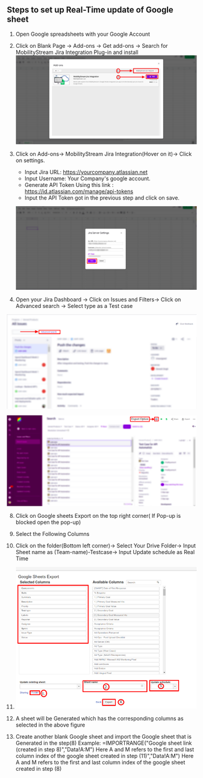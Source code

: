 ## Steps to set up Real-Time update of Google sheet ## 

1. Open Google spreadsheets with your Google Account

2. Click on Blank Page → Add-ons → Get add-ons → Search for MobilityStream Jira Integration Plug-in and install
![Cannot load Image](images/MobilityStream.png)

3. Click on Add-ons→ MobilityStream Jira Integration(Hover on it)→ Click on settings.

     - Input Jira URL: https://yourcompany.atlassian.net
     - Input Username: Your Company's google account.
     - Generate API Token Using this link : https://id.atlassian.com/manage/api-tokens
     - Input the API Token got in the previous step and click on save.  
     
      ![Cannot load Image](images/MobilityStreamSaveInfo.png)

4. Open your Jira Dashboard → Click on Issues and Filters→ Click on Advanced search → Select type as a Test case

 ![](images/AdvancedSearch.png)

 ![](images/ExportJira.png)

8. Click on Google sheets Export on the top right corner( If Pop-up is blocked open the pop-up)

9. Select the Following Columns

10. Click on the folder(Bottom left corner)→ Select Your Drive Folder→ Input Sheet name as (Team-name)-Testcase→ Input Update schedule as Real Time

11. ![](images/SelectColumn.png)

12. A sheet will be Generated which has the corresponding columns as selected in the above figure

13. Create another blank Google sheet and import the Google sheet that is Generated in the step(8)   Example: =IMPORTRANGE("Google sheet link (created in step 8)","Data!A:M") Here A and M refers to the first and last column index of the google sheet created in step (11)","Data!A:M") Here A and M refers to the first and last column index of the google sheet created in step (8) 